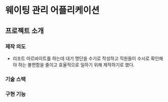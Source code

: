 # 웨이팅 관리 어플리케이션

## 프로젝트 소개
### 제작 의도
* 리조트 아르바이트를 하는데 대기 명단을 수기로 작성하고 직원들이 수시로 확인해야 하는 불편함을 줄이고 효율적으로 일하기 위해 제작하기로 했다.

### 기술 스택

### 구현 기능

